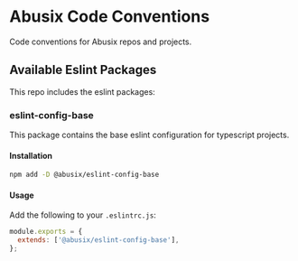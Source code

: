 # Abusix Code Conventions

Code conventions for Abusix repos and projects. 


## Available Eslint Packages

This repo includes the eslint packages:

### eslint-config-base

This package contains the base eslint configuration for typescript projects.

#### Installation

```sh
npm add -D @abusix/eslint-config-base
```

#### Usage

Add the following to your `.eslintrc.js`:

```js
module.exports = {
  extends: ['@abusix/eslint-config-base'],
};
```